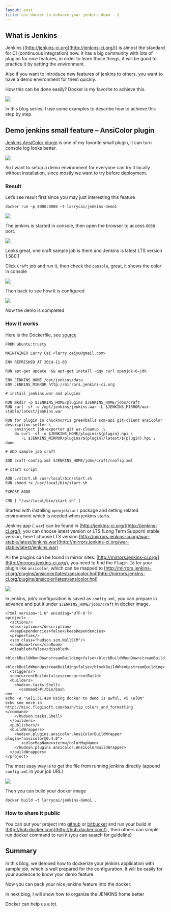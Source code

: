```yaml
---
layout: post
title: use docker to enhance your jenkins demo - 1 
---
```

## What is Jenkins

Jenkins ([http://jenkins-ci.org](http://jenkins-ci.org/)) is almost 
the standard for CI (continuous integration) now. It has a big community with 
lots of plugins for nice features, in order to learn those things, it will be 
good to practice it by setting the environment. 

Also if you want to introduce new features of jenkins to others, you want to 
have a demo environment for them quickly.

How this can be done easily? Docker is my favorite to achieve this.

![](http://larrycaiyu.com/blog/images/jenkins-demo1-1.png)

In this blog series, I use some examples to describe how to achieve this step 
by step.

## Demo jenkins small feature – AnsiColor plugin

[Jenkins AnsiColor plugin](https://wiki.jenkins-ci.org/display/JENKINS/AnsiColor+Plugin) is one of my favorite small plugin, it can turn console log looks better.

![](http://larrycaiyu.com/blog/images/jenkins-demo1-2.png)

So I want to setup a demo environment for everyone can try it locally without 
installation, since mostly we want to try before deployment.

### Result

Let’s see result first since you may just interesting this feature

    docker run –p 8080:8080 –t larrycai/jenkins-demo1

![](http://larrycaiyu.com/blog/images/jenkins-demo1-3.png)

The jenkins is started in console, then open the browser to access `8080` port.

![](http://larrycaiyu.com/blog/images/jenkins-demo1-4.png)

Looks great, one craft sample job is there and Jenkins is latest LTS version 
1.580.1

Click `Craft` job and run it, then check the `console`, great, it shows the color 
in console

![](http://larrycaiyu.com/blog/images/jenkins-demo1-5.png)

Then back to see how it is configured

![](http://larrycaiyu.com/blog/images/jenkins-demo1-6.png)

Now the demo is completed

### How it works

Here is the Dockerfile, see [source](https://github.com/larrycai/docker-images/blob/master/jenkins-demo1/Dockerfile)

	FROM ubuntu:trusty
	
	MAINTAINER Larry Cai <larry.caiyu@gmail.com>
	
	ENV REFRESHED_AT 2014-11-03
	
	RUN apt-get update  && apt-get install -qqy curl openjdk-6-jdk
	
	ENV JENKINS_HOME /opt/jenkins/data
	ENV JENKINS_MIRROR http://mirrors.jenkins-ci.org
	
	# install jenkins.war and plugins
	
	RUN mkdir -p $JENKINS_HOME/plugins $JENKINS_HOME/jobs/craft
	RUN curl -sf -o /opt/jenkins/jenkins.war -L $JENKINS_MIRROR/war-stable/latest/jenkins.war
	
	RUN for plugin in chucknorris greenballs scm-api git-client ansicolor description-setter \
	    envinject job-exporter git ws-cleanup ;\
	    do curl -sf -o $JENKINS_HOME/plugins/${plugin}.hpi \
	       -L $JENKINS_MIRROR/plugins/${plugin}/latest/${plugin}.hpi ; done
	
	# ADD sample job craft
	
	ADD craft-config.xml $JENKINS_HOME/jobs/craft/config.xml
	
	# start script
	
	ADD ./start.sh /usr/local/bin/start.sh
	RUN chmod +x /usr/local/bin/start.sh
	
	EXPOSE 8080
	
	CMD [ "/usr/local/bin/start.sh" ]

Started with installing `openjdk`/`curl` package and setting related environment which is needed when jenkins starts.

Jenkins app (`.war`) can be found in [http://jenkins-ci.org/](http://jenkins-ci.org/), you can choose latest version or LTS (Long Term Support) stable version, here I choose LTS version [http://mirrors.jenkins-ci.org/war-stable/latest/jenkins.war](http://mirrors.jenkins-ci.org/war-stable/latest/jenkins.war)

All the plugins can be found in mirror sites: [http://mirrors.jenkins-ci.org/](http://mirrors.jenkins-ci.org/), you need to find the `Plugin Id` for your plugin like `ansicolor`, which can be mapped to [http://mirrors.jenkins-ci.org/plugins/ansicolor/latest/ansicolor.hpi](http://mirrors.jenkins-ci.org/plugins/ansicolor/latest/ansicolor.hpi)

![](http://larrycaiyu.com/blog/images/jenkins-demo1-7.png)

In jenkins, job’s configuration is saved as `config.xml`, you can prepare in 
advance and put it under `$JENKINS_HOME/jobs/craft` in docker image.

	<?xml version='1.0' encoding='UTF-8'?>
	<project>
	  <actions/>
	  <description></description>
	  <keepDependencies>false</keepDependencies>
	  <properties/>
	  <scm class="hudson.scm.NullSCM"/>
	  <canRoam>true</canRoam>
	  <disabled>false</disabled>
	  <blockBuildWhenDownstreamBuilding>false</blockBuildWhenDownstreamBuilding>
	  <blockBuildWhenUpstreamBuilding>false</blockBuildWhenUpstreamBuilding>
	  <triggers/>
	  <concurrentBuild>false</concurrentBuild>
	  <builders>
	    <hudson.tasks.Shell>
	      <command>#!/bin/bash
	env
	echo -e "\e[1;31;42m Using docker to demo is awful, v5 \e[0m"
	echo see more in http://misc.flogisoft.com/bash/tip_colors_and_formatting
	</command>
	    </hudson.tasks.Shell>
	  </builders>
	  <publishers/>
	  <buildWrappers>
	    <hudson.plugins.ansicolor.AnsiColorBuildWrapper plugin="ansicolor@0.4.0">
	       <colorMapName>xterm</colorMapName>
	    </hudson.plugins.ansicolor.AnsiColorBuildWrapper>
	  </buildWrappers>
	</project>

The most easy way is to get the file from running jenkins directly (append `config.xml` in your job URL) 

![](http://larrycaiyu.com/blog/images/jenkins-demo1-8.png)

Then you can build your docker image

    docker build –t larrycai/jenkins-demo1 .

### How to share it public

You can put your project into [github](http://github.com) or [bitbucket](http://bitbucket.com) and run your build in [http://hub.docker.com](http://hub.docker.com/) , then others can simple run docker command to run it (you can search for guideline)

## Summary

In this blog, we demoed how to dockerize your jenkins application with sample 
job, which is well prepared for the configuration. It will be easily for your 
audience to know your demo feature.

Now you can pack your nice jenkins feature into the docker.

In next blog, I will show how to organize the JENKINS home better

Docker can help us a lot.